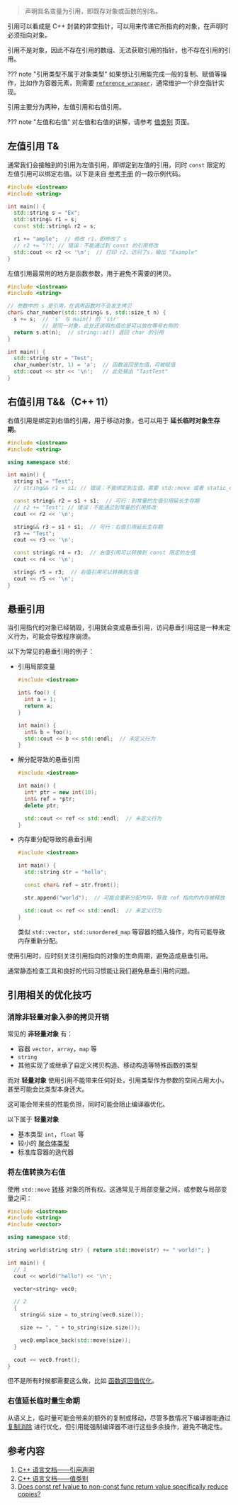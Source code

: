 > 声明具名变量为引用，即既存对象或函数的别名。

引用可以看成是 C++ 封装的非空指针，可以用来传递它所指向的对象，在声明时必须指向对象。

引用不是对象，因此不存在引用的数组、无法获取引用的指针，也不存在引用的引用。

??? note "引用类型不属于对象类型"
    如果想让引用能完成一般的复制、赋值等操作，比如作为容器元素，则需要 [`reference_wrapper`](https://zh.cppreference.com/w/cpp/utility/functional/reference_wrapper)，通常维护一个非空指针实现。

引用主要分为两种，左值引用和右值引用。

??? note "左值和右值"
    对左值和右值的讲解，请参考 [值类别](./value-category.md) 页面。

## 左值引用 T&

通常我们会接触到的引用为左值引用，即绑定到左值的引用，同时 `const` 限定的左值引用可以绑定右值。以下是来自 [参考手册](https://zh.cppreference.com/w/cpp/language/reference) 的一段示例代码。

```cpp
#include <iostream>
#include <string>

int main() {
  std::string s = "Ex";
  std::string& r1 = s;
  const std::string& r2 = s;

  r1 += "ample";  // 修改 r1，即修改了 s
  // r2 += "!"; // 错误：不能通过到 const 的引用修改
  std::cout << r2 << '\n';  // 打印 r2，访问了s，输出 "Example"
}
```

左值引用最常用的地方是函数参数，用于避免不需要的拷贝。

```cpp
#include <iostream>
#include <string>

// 参数中的 s 是引用，在调用函数时不会发生拷贝
char& char_number(std::string& s, std::size_t n) {
  s += s;  // 's' 与 main() 的 'str'
           // 是同一对象，此处还说明左值也是可以放在等号右侧的
  return s.at(n);  // string::at() 返回 char 的引用
}

int main() {
  std::string str = "Test";
  char_number(str, 1) = 'a';  // 函数返回是左值，可被赋值
  std::cout << str << '\n';   // 此处输出 "TastTest"
}
```

## 右值引用 T&&（C++ 11）

右值引用是绑定到右值的引用，用于移动对象，也可以用于 **延长临时对象生存期**。

```cpp
#include <iostream>
#include <string>

using namespace std;

int main() {
  string s1 = "Test";
  // string&& r1 = s1; // 错误：不能绑定到左值，需要 std::move 或者 static_cast

  const string& r2 = s1 + s1;  // 可行：到常量的左值引用延长生存期
  // r2 += "Test"; // 错误：不能通过到常量的引用修改
  cout << r2 << '\n';

  string&& r3 = s1 + s1;  // 可行：右值引用延长生存期
  r3 += "Test";
  cout << r3 << '\n';

  const string& r4 = r3;  // 右值引用可以转换到 const 限定的左值
  cout << r4 << '\n';

  string& r5 = r3;  // 右值引用可以转换到左值
  cout << r5 << '\n';
}
```

## 悬垂引用

当引用指代的对象已经销毁，引用就会变成悬垂引用，访问悬垂引用这是一种未定义行为，可能会导致程序崩溃。

以下为常见的悬垂引用的例子：

-   引用局部变量

    ```cpp
    #include <iostream>

    int& foo() {
      int a = 1;
      return a;
    }

    int main() {
      int& b = foo();
      std::cout << b << std::endl;  // 未定义行为
    }
    ```

-   解分配导致的悬垂引用

    ```cpp
    #include <iostream>

    int main() {
      int* ptr = new int(10);
      int& ref = *ptr;
      delete ptr;

      std::cout << ref << std::endl;  // 未定义行为
    }
    ```

-   内存重分配导致的悬垂引用

    ```cpp
    #include <iostream>

    int main() {
      std::string str = "hello";

      const char& ref = str.front();

      str.append("world");  // 可能会重新分配内存，导致 ref 指向的内存被释放

      std::cout << ref << std::endl;  // 未定义行为
    }
    ```

    类似 `std::vector`，`std::unordered_map` 等容器的插入操作，均有可能导致内存重新分配。

使用引用时，应时刻关注引用指向的对象的生命周期，避免造成悬垂引用。

通常静态检查工具和良好的代码习惯能让我们避免悬垂引用的问题。

## 引用相关的优化技巧

### 消除非轻量对象入参的拷贝开销

常见的 **非轻量对象** 有：

-   容器 `vector`，`array`，`map` 等
-   `string`
-   其他实现了或继承了自定义拷贝构造、移动构造等特殊函数的类型

而对 **轻量对象** 使用引用不能带来任何好处，引用类型作为参数的空间占用大小，甚至可能会比类型本身还大。

这可能会带来些的性能负担，同时可能会阻止编译器优化。

以下属于 **轻量对象**

-   基本类型 `int`，`float` 等
-   较小的 [聚合体类型](https://zh.cppreference.com/w/cpp/language/aggregate_initialization)
-   标准库容器的迭代器

### 将左值转换为右值

使用 `std::move` [转移](./value-category.md#stdmove) 对象的所有权。这通常见于局部变量之间，或参数与局部变量之间：

```cpp
#include <iostream>
#include <string>
#include <vector>

using namespace std;

string world(string str) { return std::move(str) += " world!"; }

int main() {
  // 1
  cout << world("hello") << '\n';

  vector<string> vec0;

  // 2
  {
    string&& size = to_string(vec0.size());

    size += ", " + to_string(size.size());

    vec0.emplace_back(std::move(size));
  }

  cout << vec0.front();
}
```

但不是所有时候都需要这么做，比如 [函数返回值优化](./value-category.md#常见误区)。

### 右值延长临时量生命期

从语义上，临时量可能会带来的额外的复制或移动，尽管多数情况下编译器能通过 [复制消除](./value-category.md#复制消除) 进行优化，但引用能强制编译器不进行这些多余操作，避免不确定性。

## 参考内容

1.  [C++ 语言文档——引用声明](https://zh.cppreference.com/w/cpp/language/reference)
2.  [C++ 语言文档——值类别](https://zh.cppreference.com/w/cpp/language/value_category)
3.  [Does const ref lvalue to non-const func return value specifically reduce copies?](https://stackoverflow.com/questions/38909228/does-const-ref-lvalue-to-non-const-func-return-value-specifically-reduce-copies)

